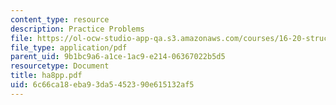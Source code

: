```yaml
---
content_type: resource
description: Practice Problems
file: https://ol-ocw-studio-app-qa.s3.amazonaws.com/courses/16-20-structural-mechanics-fall-2002/6c66ca18eba93da5452390e615132af5_ha8pp.pdf
file_type: application/pdf
parent_uid: 9b1bc9a6-a1ce-1ac9-e214-06367022b5d5
resourcetype: Document
title: ha8pp.pdf
uid: 6c66ca18-eba9-3da5-4523-90e615132af5
---
```

